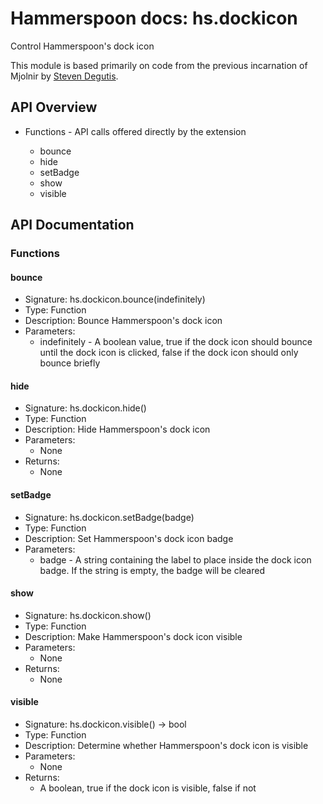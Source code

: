 # Hammerspoon docs: hs.dockicon

Control Hammerspoon's dock icon

This module is based primarily on code from the previous incarnation of Mjolnir by [Steven Degutis](https://github.com/sdegutis/).

## API Overview
* Functions - API calls offered directly by the extension</li>
  * bounce
  * hide
  * setBadge
  * show
  * visible

## API Documentation

### Functions

#### bounce
  * Signature: hs.dockicon.bounce(indefinitely)
  * Type: Function
  * Description: Bounce Hammerspoon's dock icon
  * Parameters:
     * indefinitely - A boolean value, true if the dock icon should bounce until the dock icon is clicked, false if the dock icon should only bounce briefly

#### hide
  * Signature: hs.dockicon.hide()
  * Type: Function
  * Description: Hide Hammerspoon's dock icon
  * Parameters:
     * None
  * Returns:
     * None

#### setBadge
  * Signature: hs.dockicon.setBadge(badge)
  * Type: Function
  * Description: Set Hammerspoon's dock icon badge
  * Parameters:
     * badge - A string containing the label to place inside the dock icon badge. If the string is empty, the badge will be cleared

#### show
  * Signature: hs.dockicon.show()
  * Type: Function
  * Description: Make Hammerspoon's dock icon visible
  * Parameters:
     * None
  * Returns:
     * None

#### visible
  * Signature: hs.dockicon.visible() -> bool
  * Type: Function
  * Description: Determine whether Hammerspoon's dock icon is visible
  * Parameters:
     * None
  * Returns:
     * A boolean, true if the dock icon is visible, false if not

